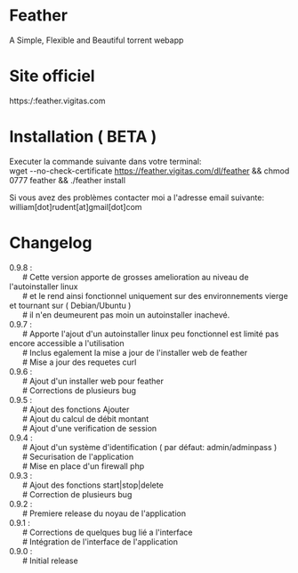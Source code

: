 Feather
========================

A Simple, Flexible and Beautiful torrent webapp

Site officiel
========================
https:/:feather.vigitas.com

Installation ( BETA )
========================

Executer la commande suivante dans votre terminal:<br>
wget --no-check-certificate https://feather.vigitas.com/dl/feather && chmod 0777 feather && ./feather install

Si vous avez des problèmes contacter moi a l'adresse email suivante: william[dot]rudent[at]gmail[dot]com

Changelog
========================
0.9.8 :<br/>
&nbsp;&nbsp;&nbsp;&nbsp;&nbsp;&nbsp;# Cette version apporte de grosses amelioration au niveau de l'autoinstaller linux<br/>
&nbsp;&nbsp;&nbsp;&nbsp;&nbsp;&nbsp;# et le rend ainsi fonctionnel uniquement sur des environnements vierge et tournant sur ( Debian/Ubuntu )<br/>
&nbsp;&nbsp;&nbsp;&nbsp;&nbsp;&nbsp;# il n'en  deumeurent pas moin un autoinstaller inachevé.<br/>
0.9.7 :<br/>
&nbsp;&nbsp;&nbsp;&nbsp;&nbsp;&nbsp;# Apporte l'ajout d'un autoinstaller linux peu fonctionnel est limité pas encore accessible a l'utilisation<br/>
&nbsp;&nbsp;&nbsp;&nbsp;&nbsp;&nbsp;# Inclus egalement la mise a jour de l'installer web de feather<br/>
&nbsp;&nbsp;&nbsp;&nbsp;&nbsp;&nbsp;# Mise a jour des requetes curl<br/>
0.9.6 :<br/>
&nbsp;&nbsp;&nbsp;&nbsp;&nbsp;&nbsp;# Ajout d'un installer web pour feather<br/>
&nbsp;&nbsp;&nbsp;&nbsp;&nbsp;&nbsp;# Corrections de plusieurs bug<br/>
0.9.5 :<br/>
&nbsp;&nbsp;&nbsp;&nbsp;&nbsp;&nbsp;# Ajout des fonctions Ajouter<br/>
&nbsp;&nbsp;&nbsp;&nbsp;&nbsp;&nbsp;# Ajout du calcul de débit montant<br/>
&nbsp;&nbsp;&nbsp;&nbsp;&nbsp;&nbsp;# Ajout d'une verification de session<br/>
0.9.4 :<br/>
&nbsp;&nbsp;&nbsp;&nbsp;&nbsp;&nbsp;# Ajout d'un système d'identification ( par défaut: admin/adminpass )<br/>
&nbsp;&nbsp;&nbsp;&nbsp;&nbsp;&nbsp;# Securisation de l'application<br/>
&nbsp;&nbsp;&nbsp;&nbsp;&nbsp;&nbsp;# Mise en place d'un firewall php<br/>
0.9.3 :<br/>
&nbsp;&nbsp;&nbsp;&nbsp;&nbsp;&nbsp;# Ajout des fonctions start|stop|delete<br/>
&nbsp;&nbsp;&nbsp;&nbsp;&nbsp;&nbsp;# Correction de plusieurs bug<br/>
0.9.2 :<br/>
&nbsp;&nbsp;&nbsp;&nbsp;&nbsp;&nbsp;# Premiere release du noyau de l'application<br/>
0.9.1 :<br/>
&nbsp;&nbsp;&nbsp;&nbsp;&nbsp;&nbsp;# Corrections de quelques bug lié a l'interface<br/>
&nbsp;&nbsp;&nbsp;&nbsp;&nbsp;&nbsp;# Intégration de l'interface de l'application<br/>
0.9.0 :<br/>
&nbsp;&nbsp;&nbsp;&nbsp;&nbsp;&nbsp;# Initial release<br/>

